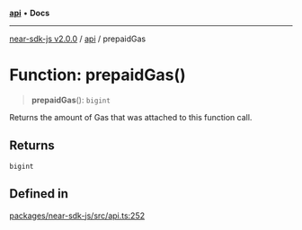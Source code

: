 [**api**](../README.md) • **Docs**

***

[near-sdk-js v2.0.0](../../packages.md) / [api](../README.md) / prepaidGas

# Function: prepaidGas()

> **prepaidGas**(): `bigint`

Returns the amount of Gas that was attached to this function call.

## Returns

`bigint`

## Defined in

[packages/near-sdk-js/src/api.ts:252](https://github.com/dim-daskalov/near-sdk-js/blob/1a0ba6d21107f9be72f7c7293e6bb551722b82bb/packages/near-sdk-js/src/api.ts#L252)
